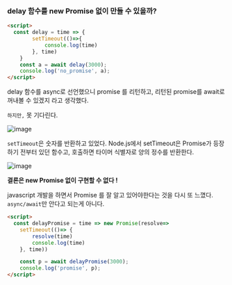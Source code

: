 ### delay 함수를 new Promise 없이 만들 수 있을까?

```html
<script>
  const delay = time => {
        setTimeout(()=>{
            console.log(time)
        }, time)
    }
    const a = await delay(3000);
    console.log('no_promise', a);
</script>
```

delay 함수를 async로 선언했으니 promise 를 리턴하고, 리턴된 promise를 await로 꺼내볼 수 있겠지 라고 생각했다.

`하지만,` 못 기다린다.

![image](https://github.com/kanghanhee/TIL/assets/68781598/08919793-c316-4c91-a219-46f5ca619fc9)

`setTimeout`은 숫자를 반환하고 있었다. Node.js에서 setTimeout은 Promise가 등장하기 전부터 있던 함수고, 호출하면 타이머 식별자로 양의 정수를 반환한다.

![image](https://github.com/kanghanhee/TIL/assets/68781598/89607e01-a0c5-4b05-9d11-59a1927a4456)

**결론은 new Promise 없이 구현할 수 없다 !**

javascript 개발을 하면서 Promise 를 잘 알고 있어야한다는 것을 다시 또 느꼈다. `async/await`만 안다고 되는게 아니다.

```html
<script>
  const delayPromise = time => new Promise(resolve=>
    setTimeout(()=> {
        resolve(time)
        console.log(time)
    }, time))

    const p = await delayPromise(3000);
    console.log('promise', p);
</script>
```
